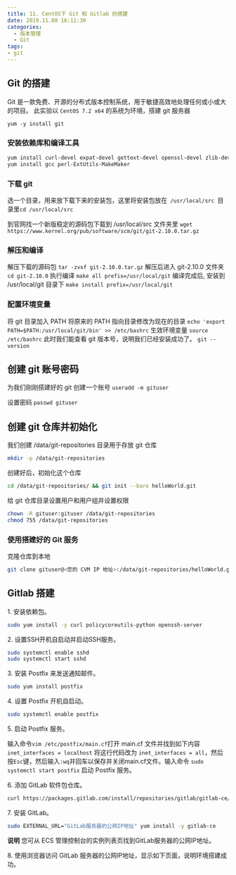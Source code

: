 ```yaml
---
title: 11. CentOS下 Git 和 Gitlab 的搭建
date: 2019.11.08 16:11:30
categories:
  - 版本管理
  - Git
tags:
- git
---
```


## Git 的搭建

Git 是一款免费、开源的分布式版本控制系统，用于敏捷高效地处理任何或小或大的项目。
此实验以 `CentOS 7.2 x64` 的系统为环境，搭建 git 服务器

`yum -y install git`

### 安装依赖库和编译工具

```sh
yum install curl-devel expat-devel gettext-devel openssl-devel zlib-devel
yum install gcc perl-ExtUtils-MakeMaker
```

### 下载 git

选一个目录，用来放下载下来的安装包，这里将安装包放在` /usr/local/src `目录里`cd /usr/local/src`

到官网找一个新版稳定的源码包下载到 /usr/local/src 文件夹里 `wget https://www.kernel.org/pub/software/scm/git/git-2.10.0.tar.gz`

### 解压和编译

解压下载的源码包
`tar -zvxf git-2.10.0.tar.gz`
解压后进入 git-2.10.0 文件夹
`cd git-2.10.0`
执行编译
`make all prefix=/usr/local/git`
编译完成后, 安装到 /usr/local/git 目录下
`make install prefix=/usr/local/git`

### 配置环境变量

将 git 目录加入 PATH
将原来的 PATH 指向目录修改为现在的目录
`echo 'export PATH=$PATH:/usr/local/git/bin' >> /etc/bashrc`
生效环境变量
`source /etc/bashrc`
此时我们能查看 git 版本号，说明我们已经安装成功了。
`git --version`

## 创建 git 账号密码

为我们刚刚搭建好的 git 创建一个账号 `useradd -m gituser`

设置密码 `passwd gituser`

## 创建 git 仓库并初始化

我们创建 /data/git-repositories 目录用于存放 git 仓库

```sh
mkdir -p /data/git-repositories
```

创建好后，初始化这个仓库

```sh
cd /data/git-repositories/ && git init --bare helloWorld.git
```

给 git 仓库目录设置用户和用户组并设置权限

```sh
chown -R gituser:gituser /data/git-repositories
chmod 755 /data/git-repositories
```

### 使用搭建好的 Git 服务

克隆仓库到本地

```sh
git clone gituser@<您的 CVM IP 地址>:/data/git-repositories/helloWorld.git
```

## Gitlab 搭建

1\. 安装依赖包。

```sh
sudo yum install -y curl policycoreutils-python openssh-server
```

2\. 设置SSH开机自启动并启动SSH服务。

```sh
sudo systemctl enable sshd
sudo systemctl start sshd
```

3\. 安装 Postfix 来发送通知邮件。

```sh
sudo yum install postfix
```

4\. 设置 Postfix 开机自启动。

```sh
sudo systemctl enable postfix
```

5\. 启动 Postfix 服务。

输入命令`vim /etc/postfix/main.cf`打开 main.cf 文件并找到如下内容 `inet_interfaces = localhost` 将这行代码改为 `inet_interfaces = all`，然后按`Esc`键，然后输入`:wq`并回车以保存并关闭main.cf文件。输入命令 `sudo systemctl start postfix` 启动 Postfix 服务。

6\. 添加 GitLab 软件包仓库。

```sh
curl https://packages.gitlab.com/install/repositories/gitlab/gitlab-ce/script.rpm.sh | sudo bash
```

7\. 安装 GitLab。

```sh
sudo EXTERNAL_URL="GitLab服务器的公网IP地址" yum install -y gitlab-ce
```

**说明** 您可从 ECS 管理控制台的实例列表页找到GitLab服务器的公网IP地址。

8\. 使用浏览器访问 GitLab 服务器的公网IP地址，显示如下页面，说明环境搭建成功。
